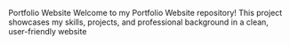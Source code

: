 Portfolio Website
Welcome to my Portfolio Website repository! This project showcases my skills, projects, and professional background in a clean, user-friendly website
